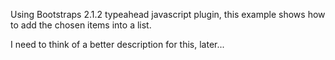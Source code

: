 Using Bootstraps 2.1.2 typeahead javascript plugin, this example shows how to add the chosen items into a list.

I need to think of a better description for this, later...